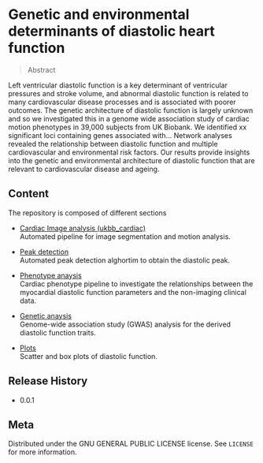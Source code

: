 # Genetic and environmental determinants of diastolic heart function

> Abstract

Left ventricular diastolic function is a key determinant of ventricular pressures and stroke volume, and abnormal diastolic function is related to many cardiovascular disease processes and is associated with poorer outcomes. The genetic architecture of diastolic function is largely unknown and so we investigated this in a genome wide association study of cardiac motion phenotypes in 39,000 subjects from UK Biobank. We identified xx significant loci containing genes associated with... Network analyses revealed the relationship between diastolic function and multiple cardiovascular and environmental risk factors. Our results provide insights into the genetic and environmental architecture of diastolic function that are relevant to cardiovascular disease and ageing.   



## Content

The repository is composed of different sections 
 
* [Cardiac Image analysis (ukbb_cardiac)](https://github.com/baiwenjia/ukbb_cardiac)   
Automated pipeline for image segmentation and motion analysis.

* [Peak detection](https://github.com/ImperialCollegeLondon/diastolic_genetics/tree/master/peak_detection)  
Automated peak detection alghortim to obtain the diastolic peak.
 
* [Phenotype anaysis](https://github.com/ImperialCollegeLondon/diastolic_genetics/tree/master/phenotype_analysis)   
Cardiac phenotype pipeline to investigate the relationships between the myocardial diastolic function parameters and the non-imaging clinical data.

* [Genetic anaysis](https://github.com/ImperialCollegeLondon/diastolic_genetics/tree/master/genetic_analysis)  
Genome-wide association study (GWAS) analysis for the derived diastolic function traits.

* [Plots](https://github.com/ImperialCollegeLondon/diastolic_genetics/tree/master/plots)  
Scatter and box plots of diastolic function.


## Release History

* 0.0.1 

## Meta

Distributed under the GNU GENERAL PUBLIC LICENSE license. See ``LICENSE`` for more information.

